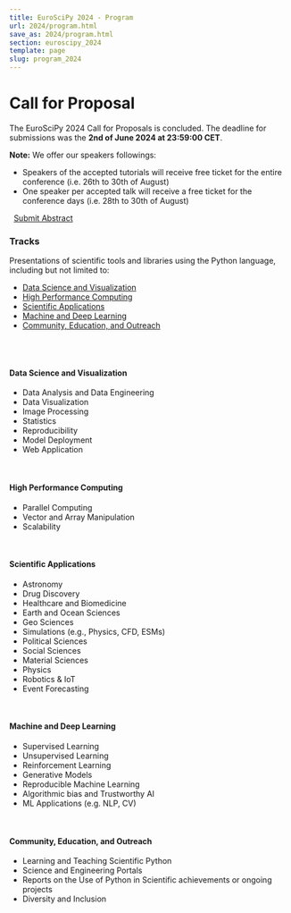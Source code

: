 ```yaml
---
title: EuroSciPy 2024 - Program
url: 2024/program.html
save_as: 2024/program.html
section: euroscipy_2024
template: page
slug: program_2024
---
```


# Call for Proposal

The EuroSciPy 2024 Call for Proposals is concluded. 
The deadline for submissions was the __**2nd of June 2024 at 23:59:00 CET**__.

__**Note:**__  We offer our speakers followings:

- Speakers of the accepted tutorials will receive free ticket for the entire conference 
(i.e. 26th to 30th of August)
&nbsp;
- One speaker per accepted talk will receive a free ticket for the conference days
  (i.e. 28th to 30th of August)

&nbsp;
<a href="https://pretalx.com/euroscipy-2024/cfp" class="btn btn-primary btn-lg btn-block active" role="button" aria-pressed="true">Submit Abstract</a>
### Tracks

Presentations of scientific tools and libraries using the Python language,
including but not limited to:

- [Data Science and Visualization](#data-science-and-visualization)
- [High Performance Computing](#high-performance-computing)
- [Scientific Applications](#scientific-applications)
- [Machine and Deep Learning](#machine-and-deep-learning)
- [Community, Education, and Outreach](#community-education-and-outreach)

<br>
<br>

#### Data Science and Visualization

- Data Analysis and Data Engineering
- Data Visualization
- Image Processing
- Statistics
- Reproducibility
- Model Deployment
- Web Application

<br>

#### High Performance Computing

- Parallel Computing
- Vector and Array Manipulation
- Scalability

<br>

#### Scientific Applications

- Astronomy
- Drug Discovery
- Healthcare and Biomedicine
- Earth and Ocean Sciences
- Geo Sciences
- Simulations (e.g., Physics, CFD, ESMs)
- Political Sciences
- Social Sciences
- Material Sciences
- Physics
- Robotics & IoT
- Event Forecasting

<br>

#### Machine and Deep Learning

- Supervised Learning
- Unsupervised Learning
- Reinforcement Learning
- Generative Models
- Reproducible Machine Learning
- Algorithmic bias and Trustworthy AI
- ML Applications (e.g. NLP, CV)

<br>

#### Community, Education, and Outreach

- Learning and Teaching Scientific Python
- Science and Engineering Portals
- Reports on the Use of Python in Scientific achievements or ongoing projects
- Diversity and Inclusion

<br>
<br>


